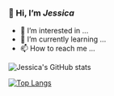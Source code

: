 ### 👋 Hi, I’m _Jessica_
* 👀 I’m interested in ...
* 🌱 I’m currently learning ...
* 📫 How to reach me ...

<!---
Jessica-Schlagenauf/Jessica-Schlagenauf is a ✨ special ✨ repository because its `README.md` (this file) appears on your GitHub profile.
You can click the Preview link to take a look at your changes.
--->
![Jessica's GitHub stats](https://github-readme-stats.vercel.app/api?username=jessica-schlagenauf)

[![Top Langs](https://github-readme-stats.vercel.app/api/top-langs/?username=Jessica-Schlagenauf)](https://github.com/Jessica-SChlagenauf/github-readme-stats)
